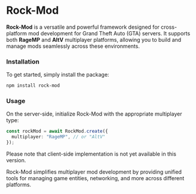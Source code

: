 # Rock-Mod

**Rock-Mod** is a versatile and powerful framework designed for cross-platform mod development for Grand Theft Auto (GTA) servers. It supports both **RageMP** and **AltV** multiplayer platforms, allowing you to build and manage mods seamlessly across these environments.

### Installation

To get started, simply install the package:

```bash
npm install rock-mod
```

### Usage

On the server-side, initialize Rock-Mod with the appropriate multiplayer type:

```typescript
const rockMod = await RockMod.create({
  multiplayer: "RageMP", // or "AltV"
});
```

Please note that client-side implementation is not yet available in this version.

Rock-Mod simplifies multiplayer mod development by providing unified tools for managing game entities, networking, and more across different platforms.
